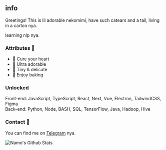 ## info
Greetings! This is lil adorable nekomimi, have such catears and a tail, living in a carton nya.    

learning nlp nya.

### Attributes 🐾
- 💖 Cure your heart
- 🍓 Ultra adorable
- 🍭 Tiny & delicate
- 🍰 Enjoy baking

### Unlocked
Front-end: JavaScript, TypeScript, React, Next, Vue, Electron, TailwindCSS, Figma  
Back-end: Python, Node, BASH, SQL, TensorFlow, Java, Hadoop, Hive

### Contact 📄
You can find me on [Telegram][tg] nya.

<img align="center" alt="Namo's Github Stats" src="https://github-readme-stats.vercel.app/api?username=namolite&hide=prs,issues,contribs&count_private=true&show_icons=true&show_owner=true" />

[tg]:https://t.me/unlimited_echo_bot

